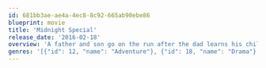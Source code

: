 ```yaml
---
id: 681bb3ae-ae4a-4ec8-8c92-665ab90ebe86
blueprint: movie
title: 'Midnight Special'
release_date: '2016-02-18'
overview: 'A father and son go on the run after the dad learns his child possesses special powers.'
genres: '[{"id": 12, "name": "Adventure"}, {"id": 18, "name": "Drama"}, {"id": 878, "name": "Science Fiction"}]'
---
```

